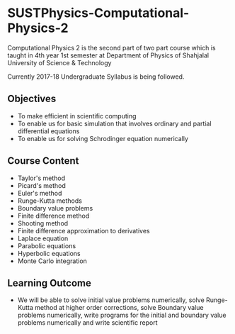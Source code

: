 # SUSTPhysics-Computational-Physics-2
Computational Physics 2 is the second part of two part course which is taught in 4th year 1st semester 
at Department of Physics of Shahjalal University of Science &amp; Technology

Currently 2017-18 Undergraduate Syllabus is being followed.

## Objectives
  * To make efficient in scientific computing
  * To enable us for basic simulation that involves ordinary and partial differential equations
  * To enable us for solving Schrodinger equation numerically

## Course Content
  * Taylor's method
  * Picard's method
  * Euler's method
  * Runge-Kutta methods
  * Boundary value problems
  * Finite difference method
  * Shooting method
  * Finite difference approximation to derivatives
  * Laplace equation
  * Parabolic equations
  * Hyperbolic equations
  * Monte Carlo integration

## Learning Outcome
  * We will be able to solve initial value problems numerically, solve Runge-Kutta method at higher order corrections,
    solve Boundary value problems numerically, write programs for the initial and boundary value problems numerically
    and write scientific report
